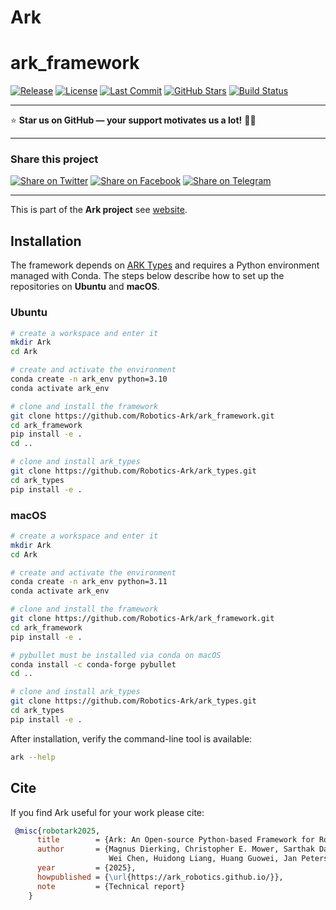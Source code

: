 # Ark

# ark_framework

[![Release](https://img.shields.io/github/v/release/Robotics-Ark/ark_framework)](https://github.com/Robotics-Ark/ark_framework/releases)
[![License](https://img.shields.io/github/license/Robotics-Ark/ark_framework)](https://github.com/Robotics-Ark/ark_framework/blob/main/LICENSE)
[![Last Commit](https://img.shields.io/github/last-commit/Robotics-Ark/ark_framework)](https://github.com/Robotics-Ark/ark_framework/commits/main)
[![GitHub Stars](https://img.shields.io/github/stars/Robotics-Ark/ark_framework?style=social)](https://github.com/Robotics-Ark/ark_framework/stargazers)
[![Build Status](https://img.shields.io/github/actions/workflow/status/Robotics-Ark/ark_framework/ci.yml?branch=main)](https://github.com/Robotics-Ark/ark_framework/actions)

---

⭐ **Star us on GitHub — your support motivates us a lot!** 🙏😊

---

###  Share this project

[![Share on Twitter](https://img.shields.io/badge/Share-on-Twitter-1DA1F2?logo=twitter&logoColor=white)](https://twitter.com/intent/tweet?text=Check+out+ark_framework:+https://github.com/Robotics-Ark/ark_framework)
[![Share on Facebook](https://img.shields.io/badge/Share-on-Facebook-1877F2?logo=facebook&logoColor=white)](https://www.facebook.com/sharer/sharer.php?u=https://github.com/Robotics-Ark/ark_framework)
[![Share on Telegram](https://img.shields.io/badge/Share-on-Telegram-0088CC?logo=telegram&logoColor=white)](https://t.me/share/url?url=https://github.com/Robotics-Ark/ark_framework&text=Check+out+ark_framework)

---


 
This is part of the **Ark project** see [website](https://robotics-ark.github.io/ark_robotics.github.io/).


## Installation

The framework depends on [ARK Types](https://github.com/Robotics-Ark/ark_types) and
requires a Python environment managed with Conda. The steps below describe how
to set up the repositories on **Ubuntu** and **macOS**.

### Ubuntu

```bash
# create a workspace and enter it
mkdir Ark
cd Ark

# create and activate the environment
conda create -n ark_env python=3.10
conda activate ark_env

# clone and install the framework
git clone https://github.com/Robotics-Ark/ark_framework.git
cd ark_framework
pip install -e .
cd ..

# clone and install ark_types
git clone https://github.com/Robotics-Ark/ark_types.git
cd ark_types
pip install -e .
```

### macOS

```bash
# create a workspace and enter it
mkdir Ark
cd Ark

# create and activate the environment
conda create -n ark_env python=3.11
conda activate ark_env

# clone and install the framework
git clone https://github.com/Robotics-Ark/ark_framework.git
cd ark_framework
pip install -e .

# pybullet must be installed via conda on macOS
conda install -c conda-forge pybullet
cd ..

# clone and install ark_types
git clone https://github.com/Robotics-Ark/ark_types.git
cd ark_types
pip install -e .
```

After installation, verify the command-line tool is available:

```bash
ark --help
```

## Cite

If you find Ark useful for your work please cite:

```bibtex
 @misc{robotark2025,
      title        = {Ark: An Open-source Python-based Framework for Robot Learning},
      author       = {Magnus Dierking, Christopher E. Mower, Sarthak Das, Huang Helong, Jiacheng Qiu, Cody Reading, 
                      Wei Chen, Huidong Liang, Huang Guowei, Jan Peters, Quan Xingyue, Jun Wang, Haitham Bou-Ammar},
      year         = {2025},
      howpublished = {\url{https://ark_robotics.github.io/}},
      note         = {Technical report}
    }
```
